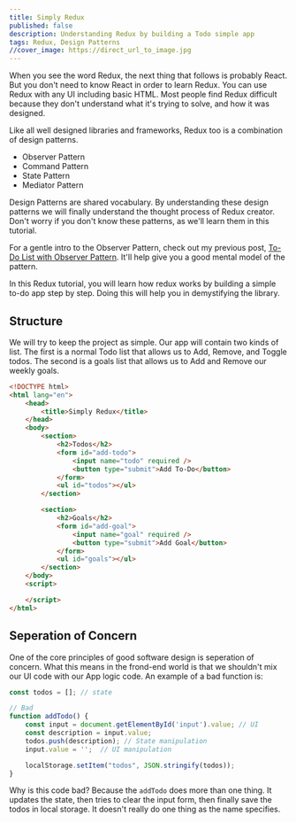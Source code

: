```yaml
---
title: Simply Redux
published: false
description: Understanding Redux by building a Todo simple app
tags: Redux, Design Patterns
//cover_image: https://direct_url_to_image.jpg
---
```


When you see the word Redux, the next thing that follows is probably React. But you don't need to know React in order to learn Redux. You can use Redux with any UI including basic HTML. Most people find Redux difficult because they don't understand what it's trying to solve, and how it was designed.

Like all well designed libraries and frameworks, Redux too is a combination of design patterns.

- Observer Pattern
- Command Pattern
- State Pattern
- Mediator Pattern

Design Patterns are shared vocabulary. By understanding these design patterns we will finally understand the thought process of Redux creator. Don't worry if you don't know these patterns, as we'll learn them in this tutorial.

For a gentle intro to the Observer Pattern, check out my previous post, [To-Do List with Observer Pattern](https://dev.to/devusman/to-do-list-with-observer-pattern-1cl7). It'll help give you a good mental model of the pattern.

In this Redux tutorial, you will learn how redux works by building a simple to-do app step by step. Doing this will help you in demystifying the library.

## Structure

We will try to keep the project as simple. Our app will contain two kinds of list. The first is a normal Todo list that allows us to Add, Remove, and Toggle todos. The second is a goals list that allows us to Add and Remove our weekly goals.

```html
<!DOCTYPE html>
<html lang="en">
    <head>
        <title>Simply Redux</title>
    </head>
    <body>
        <section>
            <h2>Todos</h2>
            <form id="add-todo">
                <input name="todo" required />
                <button type="submit">Add To-Do</button>
            </form>
            <ul id="todos"></ul>
        </section>

        <section>
            <h2>Goals</h2>
            <form id="add-goal">
                <input name="goal" required />
                <button type="submit">Add Goal</button>
            </form>
            <ul id="goals"></ul>
        </section>
    </body>
    <script>

    </script>
</html>
```

## Seperation of Concern

One of the core principles of good software design is seperation of concern. What this means in the frond-end world is that we shouldn't mix our UI code with our App logic code. An example of a bad function is:

```js
const todos = []; // state

// Bad
function addTodo() {
    const input = document.getElementById('input').value; // UI
    const description = input.value;
    todos.push(description); // State manipulation
    input.value = '';  // UI manipulation

    localStorage.setItem("todos", JSON.stringify(todos));
}
```

Why is this code bad? Because the `addTodo` does more than one thing. It updates the state, then tries to clear the input form, then finally save the todos in local storage. It doesn't really do one thing as the name specifies.

